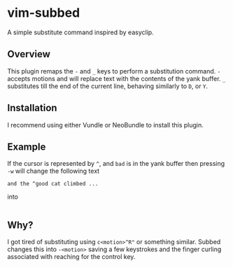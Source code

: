 vim-subbed
==========

A simple substitute command inspired by easyclip.

Overview
--------

This plugin remaps the `-` and `_` keys to perform a substitution command.
`-` accepts motions and will replace text with the contents of the yank
buffer. `_` substitutes till the end of the current line, behaving similarly
to `D`, or `Y`.

Installation
------------

I recommend using either Vundle or NeoBundle to install this plugin.

Example
--------

If the cursor is represented by `^`, and `bad` is in the yank buffer then
pressing `-w` will change the following text

```
and the ^good cat climbed ...
```

into

```

```

Why?
----

I got tired of substituting using `c<motion>^R"` or something similar. Subbed
changes this into `-<motion>` saving a few keystrokes and the finger curling
associated with reaching for the control key.


